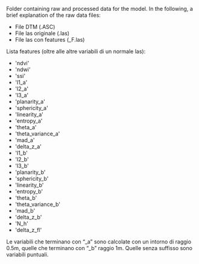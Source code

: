 Folder containing raw and processed data for the model. In the following, a brief explanation of the raw data files: 

- File DTM (.ASC)
- File las originale (.las)
- File las con features (_F.las)

Lista features (oltre alle altre variabili di un normale las):
- 'ndvi'
- 'ndwi'
- 'ssi'
- 'l1_a'
- 'l2_a'
- 'l3_a'
- 'planarity_a'
- 'sphericity_a'
- 'linearity_a'
- 'entropy_a'
- 'theta_a'
- 'theta_variance_a'
- 'mad_a'
- 'delta_z_a'
- 'l1_b'
- 'l2_b'
- 'l3_b'
- 'planarity_b'
- 'sphericity_b'
- 'linearity_b'
- 'entropy_b'
- 'theta_b'
- 'theta_variance_b'
- 'mad_b'
- 'delta_z_b'
- 'N_h'
- 'delta_z_fl'

Le variabili che terminano con “_a” sono calcolate con un intorno di raggio 0.5m, quelle che terminano con “_b” raggio 1m. Quelle senza suffisso sono variabili puntuali.